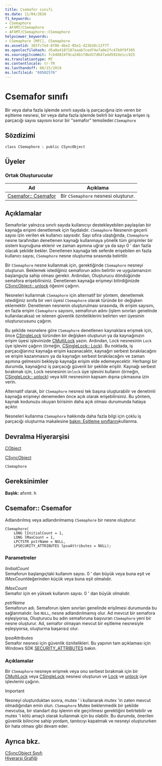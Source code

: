 ```yaml
---
title: Csemafor sınıfı
ms.date: 11/04/2016
f1_keywords:
- CSemaphore
- AFXMT/CSemaphore
- AFXMT/CSemaphore::CSemaphore
helpviewer_keywords:
- CSemaphore [MFC], CSemaphore
ms.assetid: 385fc7e4-8f86-4be2-85e1-d23b38c12f7f
ms.openlocfilehash: d5a0e4187107aaab7cedf4e7a0e2fc47b9f9f305
ms.sourcegitcommit: fcb48824f9ca24b1f8bd37d647a4d592de1cc925
ms.translationtype: MT
ms.contentlocale: tr-TR
ms.lasthandoff: 08/15/2019
ms.locfileid: "69502576"
---
```

# <a name="csemaphore-class"></a>Csemafor sınıfı

Bir veya daha fazla işlemde sınırlı sayıda iş parçacığına izin veren bir eşitleme nesnesi, bir veya daha fazla işlemde belirli bir kaynağa erişen iş parçacığı sayısı sayısını korur bir "semafor" temsileder.`CSemaphore`

## <a name="syntax"></a>Sözdizimi

```
class CSemaphore : public CSyncObject
```

## <a name="members"></a>Üyeler

### <a name="public-constructors"></a>Ortak Oluşturucular

|Ad|Açıklama|
|----------|-----------------|
|[Csemafor:: Csemafor](#csemaphore)|Bir `CSemaphore` nesnesi oluşturur.|

## <a name="remarks"></a>Açıklamalar

Semaforlar yalnızca sınırlı sayıda kullanıcıyı destekleyebilen paylaşılan bir kaynağa erişimi denetlemek için faydalıdır. `CSemaphore` Nesnenin geçerli sayısı izin verilen ek kullanıcı sayısıdır. Sayı sıfıra ulaştığında, `CSemaphore` nesne tarafından denetlenen kaynağı kullanmaya yönelik tüm girişimler bir sistem kuyruğuna eklenir ve zaman aşımına uğrar ya da sayı 0 ' dan fazla olacak şekilde bekler. Denetlenen kaynağa tek seferde erişebilen en fazla kullanıcı sayısı, `CSemaphore` nesne oluşturma sırasında belirtilir.

Bir `CSemaphore` nesne kullanmak için, gerektiğinde `CSemaphore` nesneyi oluşturun. Beklemek istediğiniz semaforun adını belirtin ve uygulamanızın başlangıçta sahip olması gerekir. Ardından, Oluşturucu döndüğünde semafora erişebilirsiniz. Denetlenen kaynağa erişmeyi bitirdiğinizde [CSyncObject:: unlock](../../mfc/reference/csyncobject-class.md#unlock) öğesini çağırın.

Nesneleri kullanmak `CSemaphore` için alternatif bir yöntem, denetlemek istediğiniz sınıfa bir veri üyesi `CSemaphore` olarak türünde bir değişken eklemektir. Denetlenen nesnenin oluşturulması sırasında, ilk erişim sayısını, en fazla erişim `CSemaphore` sayısını, semaforun adını (işlem sınırları genelinde kullanılacaksa) ve istenen güvenlik özniteliklerini belirten veri üyesinin oluşturucusunu çağırın.

Bu şekilde nesnelere göre `CSemaphore` denetlenen kaynaklara erişmek için, önce [CSingleLock](../../mfc/reference/csinglelock-class.md) türünden bir değişken oluşturun ya da kaynağınızın erişim üyesi işlevinizde [CMultiLock](../../mfc/reference/cmultilock-class.md) yazın. Ardından, Lock nesnesinin `Lock` üye işlevini çağırın (örneğin, [CSingleLock:: Lock](../../mfc/reference/csinglelock-class.md#lock)). Bu noktada, iş parçacığlarınız kaynağa erişim kazanacaktır, kaynağın serbest bırakılacağını ve erişim kazanmasını ya da kaynağın serbest bırakılacağını ve zaman aşımına gelmesini bekleyip kaynağa erişim elde edemeyecektir. Herhangi bir durumda, kaynağınız iş parçacığı güvenli bir şekilde erişilir. Kaynağı serbest bırakmak için, Lock nesnesinin `Unlock` üye işlevini kullanın (örneğin, [CSingleLock:: unlock](../../mfc/reference/csinglelock-class.md#unlock)) veya kilit nesnesinin kapsam dışına çıkmasına izin verin.

Alternatif olarak, bir `CSemaphore` nesnesi tek başına oluşturabilir ve denetimli kaynağa erişmeyi denemeden önce açık olarak erişebilirsiniz. Bu yöntem, kaynak kodunuzu okuyan birisinin daha açık olması durumunda hataya açıktır.

Nesneleri kullanma `CSemaphore` hakkında daha fazla bilgi için çoklu iş parçacığı oluşturma makalesine [bakın: Eşitleme sınıflarını](../../parallel/multithreading-how-to-use-the-synchronization-classes.md)kullanma.

## <a name="inheritance-hierarchy"></a>Devralma Hiyerarşisi

[CObject](../../mfc/reference/cobject-class.md)

[CSyncObject](../../mfc/reference/csyncobject-class.md)

`CSemaphore`

## <a name="requirements"></a>Gereksinimler

**Başlık:** afxmt. h

##  <a name="csemaphore"></a>Csemafor:: Csemafor

Adlandırılmış veya adlandırılmamış `CSemaphore` bir nesne oluşturur.

```
CSemaphore(
    LONG lInitialCount = 1,
    LONG lMaxCount = 1,
    LPCTSTR pstrName = NULL,
    LPSECURITY_ATTRIBUTES lpsaAttributes = NULL);
```

### <a name="parameters"></a>Parametreler

*lInitialCount*<br/>
Semaforun başlangıçtaki kullanım sayısı. 0 ' dan büyük veya buna eşit ve *lMaxCount*değerinden küçük veya buna eşit olmalıdır.

*lMaxCount*<br/>
Semafor için en yüksek kullanım sayısı. 0 ' dan büyük olmalıdır.

*pstrName*<br/>
Semaforun adı. Semaforun işlem sınırları genelinde erişilmesi durumunda bu sağlanmalıdır. İse `NULL`, nesne adlandırılmamış olur. Ad mevcut bir semafora eşleşiyorsa, Oluşturucu bu adın semaforuna başvuran `CSemaphore` yeni bir nesne oluşturur. Ad, semafor olmayan mevcut bir eşitleme nesnesiyle eşleşiyorsa, oluşturma başarısız olur.

*lpsaAttributes*<br/>
Semafor nesnesi için güvenlik öznitelikleri. Bu yapının tam açıklaması için Windows SDK [SECURITY_ATTRIBUTES](/previous-versions/windows/desktop/legacy/aa379560\(v=vs.85\)) bakın.

### <a name="remarks"></a>Açıklamalar

Bir `CSemaphore` nesneye erişmek veya onu serbest bırakmak için bir [CMultiLock](../../mfc/reference/cmultilock-class.md) veya [CSingleLock](../../mfc/reference/csinglelock-class.md) nesnesi oluşturun ve [Lock](../../mfc/reference/csinglelock-class.md#lock) ve [unlock](../../mfc/reference/csinglelock-class.md#unlock) üye işlevlerini çağırın.

> [!IMPORTANT]
>  Nesneyi oluşturduktan sonra, mutex ' i kullanarak mutex 'in zaten mevcut olmadığından emin olun. [](/windows/win32/api/errhandlingapi/nf-errhandlingapi-getlasterror) `CSemaphore` Mutex beklenmedik bir şekilde mevcutsa, bir standart dışı işlemin ele geçirilmesi gerektiğini belirtebilir ve mutex 'i kötü amaçlı olarak kullanmak için bu olabilir. Bu durumda, önerilen güvenlik bilincine sahip yordam, tanıtıcıyı kapatmak ve nesneyi oluştururken bir hata olması gibi devam eder.

## <a name="see-also"></a>Ayrıca bkz.

[CSyncObject Sınıfı](../../mfc/reference/csyncobject-class.md)<br/>
[Hiyerarşi Grafiği](../../mfc/hierarchy-chart.md)
